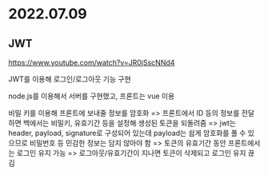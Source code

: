 # 2022.07.09

## JWT

https://www.youtube.com/watch?v=JR0jSscNNd4

JWT를 이용해 로그인/로그아웃 기능 구현

node.js를 이용해서 서버를 구현했고, 프론트는 vue 이용

비밀 키를 이용해 프론트에 보내줄 정보를 암호화
=> 프론트에서 ID 등의 정보를 전달하면 백에서는 비밀키, 유효기간 등을 설정해 생성된 토큰을 되돌려줌
=> jwt는 header, payload, signature로 구성되어 있는데 payload는 쉽게 암호화를 풀 수 있으므로 비밀번호 등 민감한 정보는 담지 않아야 함
=> 토큰의 유효기간 동안 프론트에서는 로그인 유지 가능
=> 로그아웃/유효기간이 지나면 토큰이 삭제되고 로그인 유지 끊김
